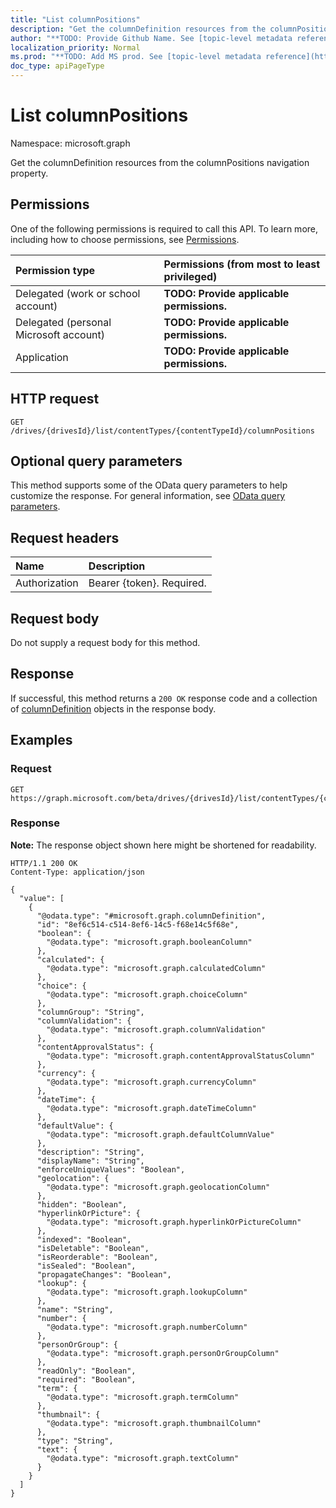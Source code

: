 ```yaml
---
title: "List columnPositions"
description: "Get the columnDefinition resources from the columnPositions navigation property."
author: "**TODO: Provide Github Name. See [topic-level metadata reference](https://msgo.azurewebsites.net/add/document/guidelines/metadata.html#topic-level-metadata)**"
localization_priority: Normal
ms.prod: "**TODO: Add MS prod. See [topic-level metadata reference](https://msgo.azurewebsites.net/add/document/guidelines/metadata.html#topic-level-metadata)**"
doc_type: apiPageType
---
```


# List columnPositions
Namespace: microsoft.graph

Get the columnDefinition resources from the columnPositions navigation property.

## Permissions
One of the following permissions is required to call this API. To learn more, including how to choose permissions, see [Permissions](/graph/permissions-reference).

|Permission type|Permissions (from most to least privileged)|
|:---|:---|
|Delegated (work or school account)|**TODO: Provide applicable permissions.**|
|Delegated (personal Microsoft account)|**TODO: Provide applicable permissions.**|
|Application|**TODO: Provide applicable permissions.**|

## HTTP request

<!-- {
  "blockType": "ignored"
}
-->
``` http
GET /drives/{drivesId}/list/contentTypes/{contentTypeId}/columnPositions
```

## Optional query parameters
This method supports some of the OData query parameters to help customize the response. For general information, see [OData query parameters](/graph/query-parameters).

## Request headers
|Name|Description|
|:---|:---|
|Authorization|Bearer {token}. Required.|

## Request body
Do not supply a request body for this method.

## Response

If successful, this method returns a `200 OK` response code and a collection of [columnDefinition](../resources/columndefinition.md) objects in the response body.

## Examples

### Request
<!-- {
  "blockType": "request",
  "name": "list_columndefinition"
}
-->
``` http
GET https://graph.microsoft.com/beta/drives/{drivesId}/list/contentTypes/{contentTypeId}/columnPositions
```


### Response
**Note:** The response object shown here might be shortened for readability.
<!-- {
  "blockType": "response",
  "truncated": true,
  "@odata.type": "Collection(microsoft.graph.columnDefinition)"
}
-->
``` http
HTTP/1.1 200 OK
Content-Type: application/json

{
  "value": [
    {
      "@odata.type": "#microsoft.graph.columnDefinition",
      "id": "8ef6c514-c514-8ef6-14c5-f68e14c5f68e",
      "boolean": {
        "@odata.type": "microsoft.graph.booleanColumn"
      },
      "calculated": {
        "@odata.type": "microsoft.graph.calculatedColumn"
      },
      "choice": {
        "@odata.type": "microsoft.graph.choiceColumn"
      },
      "columnGroup": "String",
      "columnValidation": {
        "@odata.type": "microsoft.graph.columnValidation"
      },
      "contentApprovalStatus": {
        "@odata.type": "microsoft.graph.contentApprovalStatusColumn"
      },
      "currency": {
        "@odata.type": "microsoft.graph.currencyColumn"
      },
      "dateTime": {
        "@odata.type": "microsoft.graph.dateTimeColumn"
      },
      "defaultValue": {
        "@odata.type": "microsoft.graph.defaultColumnValue"
      },
      "description": "String",
      "displayName": "String",
      "enforceUniqueValues": "Boolean",
      "geolocation": {
        "@odata.type": "microsoft.graph.geolocationColumn"
      },
      "hidden": "Boolean",
      "hyperlinkOrPicture": {
        "@odata.type": "microsoft.graph.hyperlinkOrPictureColumn"
      },
      "indexed": "Boolean",
      "isDeletable": "Boolean",
      "isReorderable": "Boolean",
      "isSealed": "Boolean",
      "propagateChanges": "Boolean",
      "lookup": {
        "@odata.type": "microsoft.graph.lookupColumn"
      },
      "name": "String",
      "number": {
        "@odata.type": "microsoft.graph.numberColumn"
      },
      "personOrGroup": {
        "@odata.type": "microsoft.graph.personOrGroupColumn"
      },
      "readOnly": "Boolean",
      "required": "Boolean",
      "term": {
        "@odata.type": "microsoft.graph.termColumn"
      },
      "thumbnail": {
        "@odata.type": "microsoft.graph.thumbnailColumn"
      },
      "type": "String",
      "text": {
        "@odata.type": "microsoft.graph.textColumn"
      }
    }
  ]
}
```

